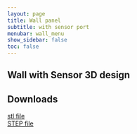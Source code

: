 ```yaml
---
layout: page
title: Wall panel
subtitle: with sensor port
menubar: wall_menu
show_sidebar: false
toc: false
---
```


## Wall with Sensor 3D design 
<html>
<script src="https://embed.github.com/view/3d/misaacson01/M3/gh-pages/parts/files/WallPanelSensor140mm.stl"></script>
</html>


## Downloads
<html>
<a href="/M3/parts/files/WallPanelSensor140mm.stl">stl file</a>
<br>
<a href="/M3/parts/files/WallPanelSensor140mm.step">STEP file</a>
</html>


